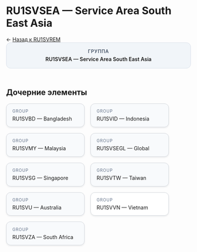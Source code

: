 # RU1SVSEA — Service Area South East Asia
<p class="cc-breadcrumb">← <a href='../../level_03/RU1SVREM/'>Назад к RU1SVREM</a></p>
<style>
.cc-container { display: flex; flex-direction: column; gap: 1.5rem; }
.cc-breadcrumb { margin: 0; }
.cc-parent { padding: 1rem 1.25rem; border-radius: 12px; background: #f1f5f9; border: 1px solid #d8dee9; text-align: center; font-weight: 600; }
.cc-parent .cc-tag { font-size: 0.8rem; text-transform: uppercase; color: #475569; letter-spacing: 0.06em; }
.cc-children { display: flex; flex-wrap: wrap; gap: 1rem; }
.cc-tile { display: block; min-width: 180px; padding: 0.85rem 1rem; border-radius: 12px; border: 1px solid #d1d5db; background: #ffffff; box-shadow: 0 2px 4px rgba(15, 23, 42, 0.08); transition: transform 0.1s ease, box-shadow 0.1s ease; color: inherit; text-decoration: none; }
.cc-tile:hover { transform: translateY(-2px); box-shadow: 0 6px 12px rgba(15, 23, 42, 0.15); }
.cc-tile-leaf { background: #f8fafc; }
.cc-tag { font-size: 0.7rem; color: #64748b; text-transform: uppercase; letter-spacing: 0.08em; margin-bottom: 0.3rem; }
.cc-person { margin-top: 0.35rem; font-size: 0.8rem; color: #1f2937; }
</style>
<div class='cc-container'>
  <div class='cc-parent'>
    <div class='cc-tag'>Группа</div>
    <div>RU1SVSEA — Service Area South East Asia</div>
  </div>
  <div>
    <h2>Дочерние элементы</h2>
<div class='cc-children'><div class='cc-tile cc-tile-leaf'><div class='cc-tag'>GROUP</div><div>RU1SVBD — Bangladesh</div></div><div class='cc-tile cc-tile-leaf'><div class='cc-tag'>GROUP</div><div>RU1SVID — Indonesia</div></div><div class='cc-tile cc-tile-leaf'><div class='cc-tag'>GROUP</div><div>RU1SVMY — Malaysia</div></div><div class='cc-tile cc-tile-leaf'><div class='cc-tag'>GROUP</div><div>RU1SVSEGL — Global</div></div><div class='cc-tile cc-tile-leaf'><div class='cc-tag'>GROUP</div><div>RU1SVSG — Singapore</div></div><div class='cc-tile cc-tile-leaf'><div class='cc-tag'>GROUP</div><div>RU1SVTW — Taiwan</div></div><div class='cc-tile cc-tile-leaf'><div class='cc-tag'>GROUP</div><div>RU1SVU — Australia</div></div><a class='cc-tile' href='../../level_06/RU1SVVN/'><div class='cc-tag'>GROUP</div><div>RU1SVVN — Vietnam</div></a><div class='cc-tile cc-tile-leaf'><div class='cc-tag'>GROUP</div><div>RU1SVZA — South Africa</div></div></div>
  </div>
</div>
